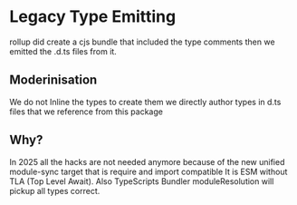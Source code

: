 # Legacy Type Emitting
rollup did create a cjs bundle that included the type comments then we emitted the .d.ts files from it.

## Moderinisation
We do not Inline the types to create them we directly author types in d.ts files that we reference from this package

## Why?
In 2025 all the hacks are not needed anymore because of the new unified module-sync target that is require and import compatible
It is ESM without TLA (Top Level Await). Also TypeScripts Bundler moduleResolution will pickup all types correct.
